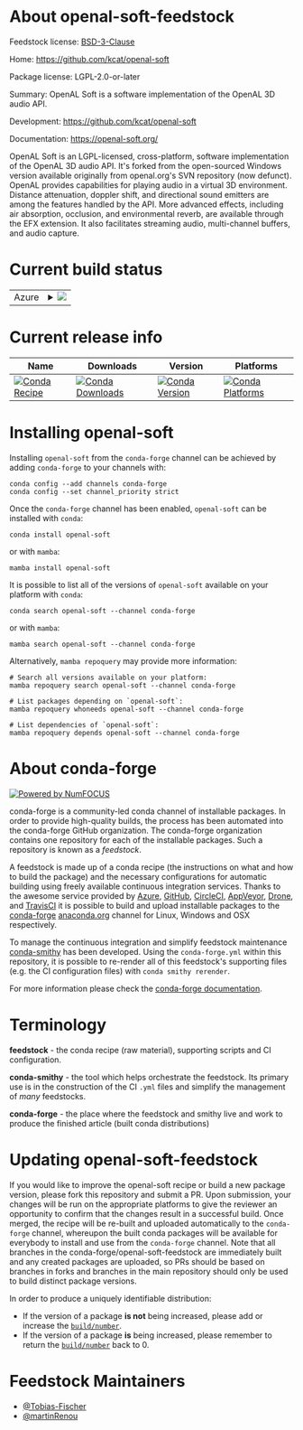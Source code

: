 About openal-soft-feedstock
===========================

Feedstock license: [BSD-3-Clause](https://github.com/conda-forge/openal-soft-feedstock/blob/main/LICENSE.txt)

Home: https://github.com/kcat/openal-soft

Package license: LGPL-2.0-or-later

Summary: OpenAL Soft is a software implementation of the OpenAL 3D audio API.

Development: https://github.com/kcat/openal-soft

Documentation: https://openal-soft.org/

OpenAL Soft is an LGPL-licensed, cross-platform, software implementation of
the OpenAL 3D audio API. It's forked from the open-sourced Windows version
available originally from openal.org's SVN repository (now defunct). OpenAL
provides capabilities for playing audio in a virtual 3D environment. Distance
attenuation, doppler shift, and directional sound emitters are among the
features handled by the API. More advanced effects, including air absorption,
occlusion, and environmental reverb, are available through the EFX extension.
It also facilitates streaming audio, multi-channel buffers, and audio capture.

Current build status
====================


<table>
    
  <tr>
    <td>Azure</td>
    <td>
      <details>
        <summary>
          <a href="https://dev.azure.com/conda-forge/feedstock-builds/_build/latest?definitionId=9039&branchName=main">
            <img src="https://dev.azure.com/conda-forge/feedstock-builds/_apis/build/status/openal-soft-feedstock?branchName=main">
          </a>
        </summary>
        <table>
          <thead><tr><th>Variant</th><th>Status</th></tr></thead>
          <tbody><tr>
              <td>linux_64</td>
              <td>
                <a href="https://dev.azure.com/conda-forge/feedstock-builds/_build/latest?definitionId=9039&branchName=main">
                  <img src="https://dev.azure.com/conda-forge/feedstock-builds/_apis/build/status/openal-soft-feedstock?branchName=main&jobName=linux&configuration=linux%20linux_64_" alt="variant">
                </a>
              </td>
            </tr><tr>
              <td>linux_aarch64</td>
              <td>
                <a href="https://dev.azure.com/conda-forge/feedstock-builds/_build/latest?definitionId=9039&branchName=main">
                  <img src="https://dev.azure.com/conda-forge/feedstock-builds/_apis/build/status/openal-soft-feedstock?branchName=main&jobName=linux&configuration=linux%20linux_aarch64_" alt="variant">
                </a>
              </td>
            </tr><tr>
              <td>osx_64</td>
              <td>
                <a href="https://dev.azure.com/conda-forge/feedstock-builds/_build/latest?definitionId=9039&branchName=main">
                  <img src="https://dev.azure.com/conda-forge/feedstock-builds/_apis/build/status/openal-soft-feedstock?branchName=main&jobName=osx&configuration=osx%20osx_64_" alt="variant">
                </a>
              </td>
            </tr><tr>
              <td>osx_arm64</td>
              <td>
                <a href="https://dev.azure.com/conda-forge/feedstock-builds/_build/latest?definitionId=9039&branchName=main">
                  <img src="https://dev.azure.com/conda-forge/feedstock-builds/_apis/build/status/openal-soft-feedstock?branchName=main&jobName=osx&configuration=osx%20osx_arm64_" alt="variant">
                </a>
              </td>
            </tr><tr>
              <td>win_64</td>
              <td>
                <a href="https://dev.azure.com/conda-forge/feedstock-builds/_build/latest?definitionId=9039&branchName=main">
                  <img src="https://dev.azure.com/conda-forge/feedstock-builds/_apis/build/status/openal-soft-feedstock?branchName=main&jobName=win&configuration=win%20win_64_" alt="variant">
                </a>
              </td>
            </tr><tr>
              <td>win_arm64</td>
              <td>
                <a href="https://dev.azure.com/conda-forge/feedstock-builds/_build/latest?definitionId=9039&branchName=main">
                  <img src="https://dev.azure.com/conda-forge/feedstock-builds/_apis/build/status/openal-soft-feedstock?branchName=main&jobName=win&configuration=win%20win_arm64_" alt="variant">
                </a>
              </td>
            </tr>
          </tbody>
        </table>
      </details>
    </td>
  </tr>
</table>

Current release info
====================

| Name | Downloads | Version | Platforms |
| --- | --- | --- | --- |
| [![Conda Recipe](https://img.shields.io/badge/recipe-openal--soft-green.svg)](https://anaconda.org/conda-forge/openal-soft) | [![Conda Downloads](https://img.shields.io/conda/dn/conda-forge/openal-soft.svg)](https://anaconda.org/conda-forge/openal-soft) | [![Conda Version](https://img.shields.io/conda/vn/conda-forge/openal-soft.svg)](https://anaconda.org/conda-forge/openal-soft) | [![Conda Platforms](https://img.shields.io/conda/pn/conda-forge/openal-soft.svg)](https://anaconda.org/conda-forge/openal-soft) |

Installing openal-soft
======================

Installing `openal-soft` from the `conda-forge` channel can be achieved by adding `conda-forge` to your channels with:

```
conda config --add channels conda-forge
conda config --set channel_priority strict
```

Once the `conda-forge` channel has been enabled, `openal-soft` can be installed with `conda`:

```
conda install openal-soft
```

or with `mamba`:

```
mamba install openal-soft
```

It is possible to list all of the versions of `openal-soft` available on your platform with `conda`:

```
conda search openal-soft --channel conda-forge
```

or with `mamba`:

```
mamba search openal-soft --channel conda-forge
```

Alternatively, `mamba repoquery` may provide more information:

```
# Search all versions available on your platform:
mamba repoquery search openal-soft --channel conda-forge

# List packages depending on `openal-soft`:
mamba repoquery whoneeds openal-soft --channel conda-forge

# List dependencies of `openal-soft`:
mamba repoquery depends openal-soft --channel conda-forge
```


About conda-forge
=================

[![Powered by
NumFOCUS](https://img.shields.io/badge/powered%20by-NumFOCUS-orange.svg?style=flat&colorA=E1523D&colorB=007D8A)](https://numfocus.org)

conda-forge is a community-led conda channel of installable packages.
In order to provide high-quality builds, the process has been automated into the
conda-forge GitHub organization. The conda-forge organization contains one repository
for each of the installable packages. Such a repository is known as a *feedstock*.

A feedstock is made up of a conda recipe (the instructions on what and how to build
the package) and the necessary configurations for automatic building using freely
available continuous integration services. Thanks to the awesome service provided by
[Azure](https://azure.microsoft.com/en-us/services/devops/), [GitHub](https://github.com/),
[CircleCI](https://circleci.com/), [AppVeyor](https://www.appveyor.com/),
[Drone](https://cloud.drone.io/welcome), and [TravisCI](https://travis-ci.com/)
it is possible to build and upload installable packages to the
[conda-forge](https://anaconda.org/conda-forge) [anaconda.org](https://anaconda.org/)
channel for Linux, Windows and OSX respectively.

To manage the continuous integration and simplify feedstock maintenance
[conda-smithy](https://github.com/conda-forge/conda-smithy) has been developed.
Using the ``conda-forge.yml`` within this repository, it is possible to re-render all of
this feedstock's supporting files (e.g. the CI configuration files) with ``conda smithy rerender``.

For more information please check the [conda-forge documentation](https://conda-forge.org/docs/).

Terminology
===========

**feedstock** - the conda recipe (raw material), supporting scripts and CI configuration.

**conda-smithy** - the tool which helps orchestrate the feedstock.
                   Its primary use is in the construction of the CI ``.yml`` files
                   and simplify the management of *many* feedstocks.

**conda-forge** - the place where the feedstock and smithy live and work to
                  produce the finished article (built conda distributions)


Updating openal-soft-feedstock
==============================

If you would like to improve the openal-soft recipe or build a new
package version, please fork this repository and submit a PR. Upon submission,
your changes will be run on the appropriate platforms to give the reviewer an
opportunity to confirm that the changes result in a successful build. Once
merged, the recipe will be re-built and uploaded automatically to the
`conda-forge` channel, whereupon the built conda packages will be available for
everybody to install and use from the `conda-forge` channel.
Note that all branches in the conda-forge/openal-soft-feedstock are
immediately built and any created packages are uploaded, so PRs should be based
on branches in forks and branches in the main repository should only be used to
build distinct package versions.

In order to produce a uniquely identifiable distribution:
 * If the version of a package **is not** being increased, please add or increase
   the [``build/number``](https://docs.conda.io/projects/conda-build/en/latest/resources/define-metadata.html#build-number-and-string).
 * If the version of a package **is** being increased, please remember to return
   the [``build/number``](https://docs.conda.io/projects/conda-build/en/latest/resources/define-metadata.html#build-number-and-string)
   back to 0.

Feedstock Maintainers
=====================

* [@Tobias-Fischer](https://github.com/Tobias-Fischer/)
* [@martinRenou](https://github.com/martinRenou/)

